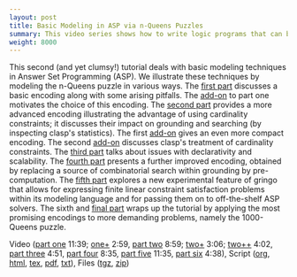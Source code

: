 ```yaml
---
layout: post
title: Basic Modeling in ASP via n-Queens Puzzles
summary: This video series shows how to write logic programs that can be solved efficiently.
weight: 8000
---
```

This second (and yet clumsy!) tutorial deals with basic modeling techniques in Answer Set Programming (ASP).
We illustrate these techniques by modeling the n-Queens puzzle in various ways.
The [first part](http://youtu.be/d3arlJlGRTk) discusses a basic encoding along with some arising pitfalls.
The [add-on](http://youtu.be/qk2vXGhzmG0) to part one motivates the choice of this encoding.
The [second part](http://youtu.be/QDtthV5K61U) provides a more advanced encoding illustrating the advantage of using cardinality constraints;
it discusses their impact on grounding and searching (by inspecting clasp's statistics).
The first [add-on](http://youtu.be/dpGV1nB05A0) gives an even more compact encoding.
The second [add-on](http://youtu.be/pTYFOTF1bHQ) discusses clasp's treatment of cardinality constraints.
The [third part](http://youtu.be/3U4j0RrdiYI) talks about issues with declarativity and scalability.
The [fourth part](http://youtu.be/VAnCj2eNWUc) presents a further improved encoding,
obtained by replacing a source of combinatorial search within grounding by pre-computation.
The [fifth part](http://youtu.be/QrP8KiDl3hw) explores a new experimental feature of gringo
that allows for expressing finite linear constraint satisfaction problems within its modeling language and for passing them on to off-the-shelf ASP solvers.
The sixth and [final part](http://youtu.be/9nKBkggOIqQ) wraps up the tutorial
by applying the most promising encodings to more demanding problems, namely the 1000-Queens puzzle.

Video
([part one](http://youtu.be/d3arlJlGRTk) 11:39; [one+](http://youtu.be/qk2vXGhzmG0) 2:59,
 [part two](http://youtu.be/QDtthV5K61U) 8:59; [two+](http://youtu.be/dpGV1nB05A0) 3:06; [two++](http://youtu.be/pTYFOTF1bHQ) 4:02,
 [part three](http://youtu.be/3U4j0RrdiYI) 4:51,
 [part four](http://youtu.be/VAnCj2eNWUc) 8:35,
 [part five](http://youtu.be/QrP8KiDl3hw) 11:35,
 [part six](http://youtu.be/9nKBkggOIqQ) 4:38),
Script
([org](http://www.cs.uni-potsdam.de/~torsten/Potassco/Videos/BasicModeling/modeling.org),
 [html](http://www.cs.uni-potsdam.de/~torsten/Potassco/Videos/BasicModeling/modeling.html),
 [tex](http://www.cs.uni-potsdam.de/~torsten/Potassco/Videos/BasicModeling/modeling.tex),
 [pdf](http://www.cs.uni-potsdam.de/~torsten/Potassco/Videos/BasicModeling/modeling.pdf),
 [txt](http://www.cs.uni-potsdam.de/~torsten/Potassco/Videos/BasicModeling/modeling.txt)),
Files
([tgz](http://www.cs.uni-potsdam.de/~torsten/Potassco/Videos/BasicModeling/modeling.tgz),
 [zip](http://www.cs.uni-potsdam.de/~torsten/Potassco/Videos/BasicModeling/modeling.zip))

